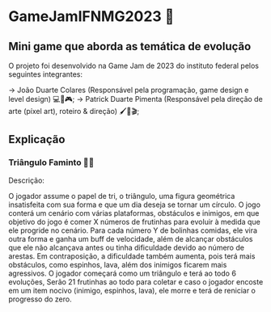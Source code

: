 # GameJamIFNMG2023 👾

## Mini game que aborda as temática de evolução

O projeto foi desenvolvido na Game Jam de 2023 do instituto federal pelos seguintes integrantes:

-> João Duarte Colares (Responsável pela programação, game design e level design) 💻🎲🎮;
-> Patrick Duarte Pimenta (Responsável pela direção de arte (píxel art), roteiro & direção) 🖌️📃🎬;

## Explicação

### Triângulo Faminto 🔺🍎

Descrição:

O jogador assume o papel de tri, o triângulo, uma figura geométrica insatisfeita com sua forma e que um dia 
deseja se tornar um círculo. O jogo conterá um cenário com várias plataformas, obstáculos e inimigos, em que
objetivo do jogo é comer X  números de frutinhas para  evoluir à medida que ele progride no cenário. Para cada 
número Y de bolinhas comidas, ele vira outra forma e ganha um buff de velocidade, além de alcançar obstáculos 
que ele não alcançava antes ou tinha dificuldade devido ao número de arestas. Em contraposição, a dificuldade 
também aumenta, pois terá  mais obstáculos, como espinhos, lava, além dos inimigos ficarem mais agressivos. O 
jogador começará como um triângulo e terá ao todo 6 evoluções, Serão 21 frutinhas ao todo para coletar e caso 
o jogador encoste em um item nocivo (inimigo, espinhos, lava), ele morre e terá de reniciar o progresso do zero.
